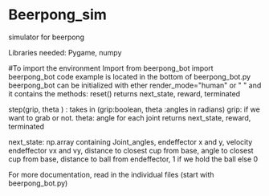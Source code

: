 # Beerpong_sim
simulator for beerpong

Libraries needed: Pygame, numpy

#To import the environment
Import from beerpong_bot import beerpong_bot
code example is located in the bottom of beerpong_bot.py
beerpong_bot can be initialized with ether render_mode="human" or " " and it contains the methods:
reset()
returns next_state, reward, terminated

step(grip, theta ) : takes in (grip:boolean, theta :angles in radians) grip: if we want to grab or not. theta: angle for each joint
returns next_state, reward, terminated


next_state: np.array containing Joint_angles, endeffector x and y, velocity endeffector vx and vy, distance to closest cup from base, angle to closest cup from base, distance to ball from endeffector, 1 if we hold the ball else 0

For more documentation, read in the individual files (start with beerpong_bot.py)
